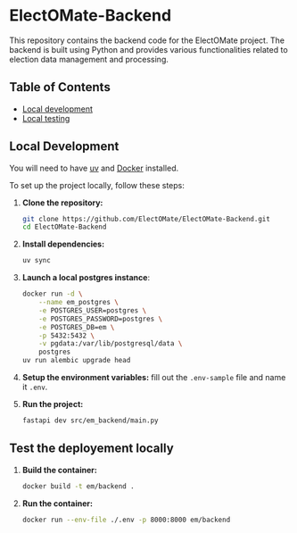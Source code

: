 # ElectOMate-Backend

This repository contains the backend code for the ElectOMate project. The backend is built using Python and provides various functionalities related to election data management and processing.

## Table of Contents

- [Local development](#local-development)
- [Local testing](#test-the-deployement-locally)

## Local Development

You will need to have [uv](https://docs.astral.sh/uv/getting-started/installation/) and [Docker](https://docs.docker.com/get-started/introduction/get-docker-desktop/) installed.

To set up the project locally, follow these steps:

1. **Clone the repository:**

    ```bash
    git clone https://github.com/ElectOMate/ElectOMate-Backend.git
    cd ElectOMate-Backend
    ```

2. **Install dependencies:**

    ```bash
    uv sync
    ```

3. **Launch a local postgres instance**:

    ```bash
    docker run -d \
        --name em_postgres \
        -e POSTGRES_USER=postgres \
        -e POSTGRES_PASSWORD=postgres \
        -e POSTGRES_DB=em \
        -p 5432:5432 \
        -v pgdata:/var/lib/postgresql/data \
        postgres
    uv run alembic upgrade head
    ```

4. **Setup the environment variables:** fill out the `.env-sample` file and name it `.env`.

5. **Run the project:**

    ```bash
    fastapi dev src/em_backend/main.py
    ```

## Test the deployement locally

1. **Build the container:**

    ```bash
    docker build -t em/backend .
    ```

2. **Run the container:**

    ```bash
    docker run --env-file ./.env -p 8000:8000 em/backend
    ```
